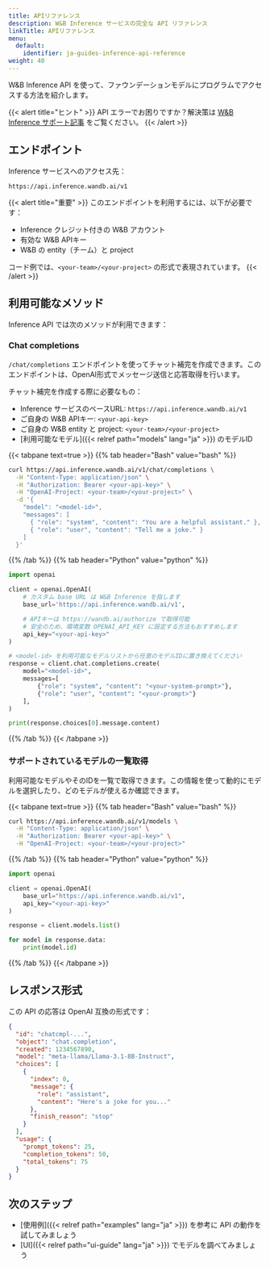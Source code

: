 ```yaml
---
title: APIリファレンス
description: W&B Inference サービスの完全な API リファレンス
linkTitle: APIリファレンス
menu:
  default:
    identifier: ja-guides-inference-api-reference
weight: 40
---
```


W&B Inference API を使って、ファウンデーションモデルにプログラムでアクセスする方法を紹介します。

{{< alert title="ヒント" >}}
API エラーでお困りですか？解決策は [W&B Inference サポート記事](/support/inference/) をご覧ください。
{{< /alert >}}

## エンドポイント

Inference サービスへのアクセス先：

```plaintext
https://api.inference.wandb.ai/v1
```

{{< alert title="重要" >}}
このエンドポイントを利用するには、以下が必要です：
- Inference クレジット付きの W&B アカウント
- 有効な W&B APIキー
- W&B の entity（チーム）と project

コード例では、`<your-team>/<your-project>` の形式で表現されています。
{{< /alert >}}

## 利用可能なメソッド

Inference API では次のメソッドが利用できます：

### Chat completions

`/chat/completions` エンドポイントを使ってチャット補完を作成できます。このエンドポイントは、OpenAI形式でメッセージ送信と応答取得を行います。

チャット補完を作成する際に必要なもの：
- Inference サービスのベースURL: `https://api.inference.wandb.ai/v1`
- ご自身の W&B APIキー: `<your-api-key>`
- ご自身の W&B entity と project: `<your-team>/<your-project>`
- [利用可能なモデル]({{< relref path="models" lang="ja" >}}) のモデルID

{{< tabpane text=true >}}
{{% tab header="Bash" value="bash" %}}

```bash
curl https://api.inference.wandb.ai/v1/chat/completions \
  -H "Content-Type: application/json" \
  -H "Authorization: Bearer <your-api-key>" \
  -H "OpenAI-Project: <your-team>/<your-project>" \
  -d '{
    "model": "<model-id>",
    "messages": [
      { "role": "system", "content": "You are a helpful assistant." },
      { "role": "user", "content": "Tell me a joke." }
    ]
  }'
```

{{% /tab %}}
{{% tab header="Python" value="python" %}}

```python
import openai

client = openai.OpenAI(
    # カスタム base URL は W&B Inference を指します
    base_url='https://api.inference.wandb.ai/v1',

    # APIキーは https://wandb.ai/authorize で取得可能
    # 安全のため、環境変数 OPENAI_API_KEY に設定する方法もおすすめします
    api_key="<your-api-key>"
)

# <model-id> を利用可能なモデルリストから任意のモデルIDに置き換えてください
response = client.chat.completions.create(
    model="<model-id>",
    messages=[
        {"role": "system", "content": "<your-system-prompt>"},
        {"role": "user", "content": "<your-prompt>"}
    ],
)

print(response.choices[0].message.content)
```

{{% /tab %}}
{{< /tabpane >}}

### サポートされているモデルの一覧取得

利用可能なモデルやそのIDを一覧で取得できます。この情報を使って動的にモデルを選択したり、どのモデルが使えるか確認できます。

{{< tabpane text=true >}}
{{% tab header="Bash" value="bash" %}}

```bash
curl https://api.inference.wandb.ai/v1/models \
  -H "Content-Type: application/json" \
  -H "Authorization: Bearer <your-api-key>" \
  -H "OpenAI-Project: <your-team>/<your-project>" 
```

{{% /tab %}}
{{% tab header="Python" value="python" %}}

```python
import openai

client = openai.OpenAI(
    base_url="https://api.inference.wandb.ai/v1",
    api_key="<your-api-key>"
)

response = client.models.list()

for model in response.data:
    print(model.id)
```

{{% /tab %}}
{{< /tabpane >}}

## レスポンス形式

この API の応答は OpenAI 互換の形式です：

```json
{
  "id": "chatcmpl-...",
  "object": "chat.completion",
  "created": 1234567890,
  "model": "meta-llama/Llama-3.1-8B-Instruct",
  "choices": [
    {
      "index": 0,
      "message": {
        "role": "assistant",
        "content": "Here's a joke for you..."
      },
      "finish_reason": "stop"
    }
  ],
  "usage": {
    "prompt_tokens": 25,
    "completion_tokens": 50,
    "total_tokens": 75
  }
}
```

## 次のステップ

- [使用例]({{< relref path="examples" lang="ja" >}}) を参考に API の動作を試してみましょう
- [UI]({{< relref path="ui-guide" lang="ja" >}}) でモデルを調べてみましょう